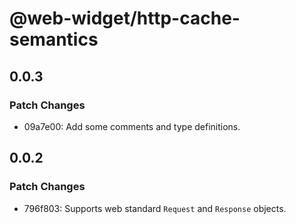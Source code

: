 # @web-widget/http-cache-semantics

## 0.0.3

### Patch Changes

-   09a7e00: Add some comments and type definitions.

## 0.0.2

### Patch Changes

-   796f803: Supports web standard `Request` and `Response` objects.
